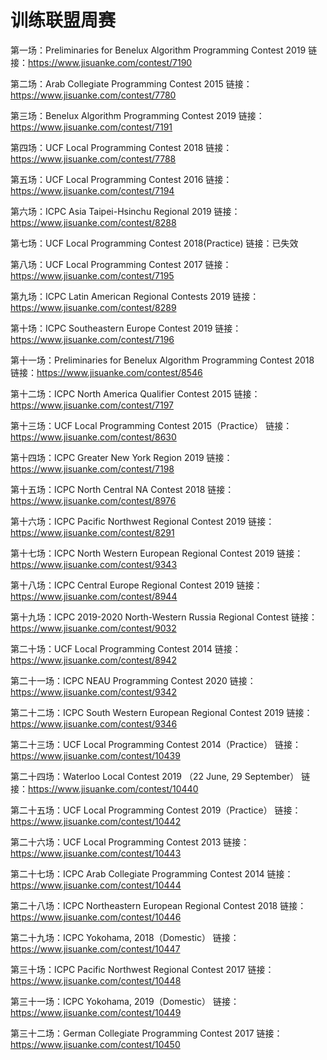 # 训练联盟周赛

第一场：Preliminaries for Benelux Algorithm Programming Contest 2019
链接：https://www.jisuanke.com/contest/7190

第二场：Arab Collegiate Programming Contest 2015
链接：https://www.jisuanke.com/contest/7780

第三场：Benelux Algorithm Programming Contest 2019
链接：https://www.jisuanke.com/contest/7191

第四场：UCF Local Programming Contest 2018
链接：https://www.jisuanke.com/contest/7788

第五场：UCF Local Programming Contest 2016
链接：https://www.jisuanke.com/contest/7194

第六场：ICPC Asia Taipei-Hsinchu Regional 2019
链接：https://www.jisuanke.com/contest/8288

第七场：UCF Local Programming Contest 2018(Practice)
链接：已失效

第八场：UCF Local Programming Contest 2017
链接：https://www.jisuanke.com/contest/7195

第九场：ICPC Latin American Regional Contests 2019
链接：https://www.jisuanke.com/contest/8289

第十场：ICPC Southeastern Europe Contest 2019
链接：https://www.jisuanke.com/contest/7196

第十一场：Preliminaries for Benelux Algorithm Programming Contest 2018
链接：https://www.jisuanke.com/contest/8546

第十二场：ICPC North America Qualifier Contest 2015
链接：https://www.jisuanke.com/contest/7197

第十三场：UCF Local Programming Contest 2015（Practice）
链接：https://www.jisuanke.com/contest/8630

第十四场：ICPC Greater New York Region 2019
链接：https://www.jisuanke.com/contest/7198

第十五场：ICPC North Central NA Contest 2018
链接：https://www.jisuanke.com/contest/8976

第十六场：ICPC Pacific Northwest Regional Contest 2019
链接：https://www.jisuanke.com/contest/8291

第十七场：ICPC North Western European Regional Contest 2019
链接：https://www.jisuanke.com/contest/9343

第十八场：ICPC Central Europe Regional Contest 2019
链接：https://www.jisuanke.com/contest/8944

第十九场：ICPC 2019-2020 North-Western Russia Regional Contest
链接：https://www.jisuanke.com/contest/9032

第二十场：UCF Local Programming Contest 2014
链接：https://www.jisuanke.com/contest/8942

第二十一场：ICPC NEAU Programming Contest 2020
链接：https://www.jisuanke.com/contest/9342

第二十二场：ICPC South Western European Regional Contest 2019
链接：https://www.jisuanke.com/contest/9346

第二十三场：UCF Local Programming Contest 2014（Practice）
链接：https://www.jisuanke.com/contest/10439

第二十四场：Waterloo Local Contest 2019 （22 June, 29 September）
链接：https://www.jisuanke.com/contest/10440

第二十五场：UCF Local Programming Contest 2019（Practice）
链接：https://www.jisuanke.com/contest/10442

第二十六场：UCF Local Programming Contest 2013
链接：https://www.jisuanke.com/contest/10443

第二十七场：ICPC Arab Collegiate Programming Contest 2014
链接：https://www.jisuanke.com/contest/10444

第二十八场：ICPC Northeastern European Regional Contest 2018
链接：https://www.jisuanke.com/contest/10446

第二十九场：ICPC Yokohama, 2018（Domestic）
链接：https://www.jisuanke.com/contest/10447

第三十场：ICPC Pacific Northwest Regional Contest 2017
链接：https://www.jisuanke.com/contest/10448

第三十一场：ICPC Yokohama, 2019（Domestic）
链接：https://www.jisuanke.com/contest/10449

第三十二场：German Collegiate Programming Contest 2017
链接：https://www.jisuanke.com/contest/10450

